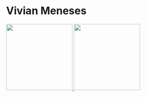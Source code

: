 # Vivian Meneses
 <div>
  <a href="https://github.com/VivianMeneses">
  <img height="180em" src="https://github-readme-stats.vercel.app/api?username=VivianMeneses&show_icons=true&theme=radical&include_all_commits=true&count_private=true"/>
  <img height="180em" src="https://github-readme-stats.vercel.app/api/top-langs/?username=VivianMeneses&layout=compact&langs_count=8&theme=radical"/>
</div>
